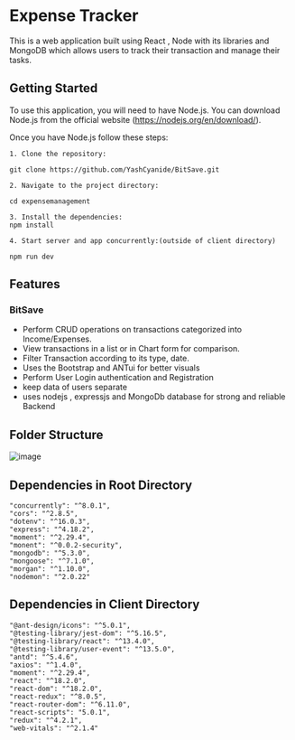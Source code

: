 
# Expense Tracker 

This is a web application built using React , Node with its libraries and MongoDB which allows users to track their transaction and manage their tasks.

## Getting Started

To use this application, you will need to have Node.js. You can download Node.js from the official website (https://nodejs.org/en/download/).

Once you have Node.js follow these steps:

 ```
1. Clone the repository: 

git clone https://github.com/YashCyanide/BitSave.git

2. Navigate to the project directory: 

cd expensemanagement

3. Install the dependencies: 
npm install

4. Start server and app concurrently:(outside of client directory)

npm run dev

```
## Features

### BitSave

- Perform CRUD operations on transactions categorized into Income/Expenses.
- View transactions in a list or in Chart form for comparison.
- Filter Transaction according to its type, date.
- Uses the Bootstrap and ANTui for better visuals
- Perform User Login authentication and Registration
- keep data of users separate
- uses nodejs , expressjs and MongoDb database for strong and reliable Backend

## Folder Structure


![image](https://github.com/YashCyanide/BitSave/assets/103525833/f9c5ffc8-ba37-459b-8096-c6c741b73b82)


## Dependencies in Root Directory

    "concurrently": "^8.0.1",
    "cors": "^2.8.5",
    "dotenv": "^16.0.3",
    "express": "^4.18.2",
    "moment": "^2.29.4",
    "monent": "^0.0.2-security",
    "mongodb": "^5.3.0",
    "mongoose": "^7.1.0",
    "morgan": "^1.10.0",
    "nodemon": "^2.0.22"
    
## Dependencies in Client Directory

    "@ant-design/icons": "^5.0.1",
    "@testing-library/jest-dom": "^5.16.5",
    "@testing-library/react": "^13.4.0",
    "@testing-library/user-event": "^13.5.0",
    "antd": "^5.4.6",
    "axios": "^1.4.0",
    "moment": "^2.29.4",
    "react": "^18.2.0",
    "react-dom": "^18.2.0",
    "react-redux": "^8.0.5",
    "react-router-dom": "^6.11.0",
    "react-scripts": "5.0.1",
    "redux": "^4.2.1",
    "web-vitals": "^2.1.4"


